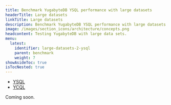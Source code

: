 ```yaml
---
title: Benchmark YugabyteDB YSQL performance with large datasets
headerTitle: Large datasets
linkTitle: Large datasets
description: Benchmark YugabyteDB YSQL performance with large datasets
image: /images/section_icons/architecture/concepts.png
headcontent: Testing YugabyteDB with large data sets.
menu:
  latest:
    identifier: large-datasets-2-ysql
    parent: benchmark
    weight: 7
showAsideToc: true
isTocNested: true
---
```


<ul class="nav nav-tabs-alt nav-tabs-yb">

  <li >
    <a href="/latest/benchmark/large-datasets-ysql" class="nav-link active">
      <i class="icon-postgres" aria-hidden="true"></i>
      YSQL
    </a>
  </li>

  <li >
    <a href="/latest/benchmark/large-datasets-ycql" class="nav-link">
      <i class="icon-cassandra" aria-hidden="true"></i>
      YCQL
    </a>
  </li>

</ul>

Coming soon.
